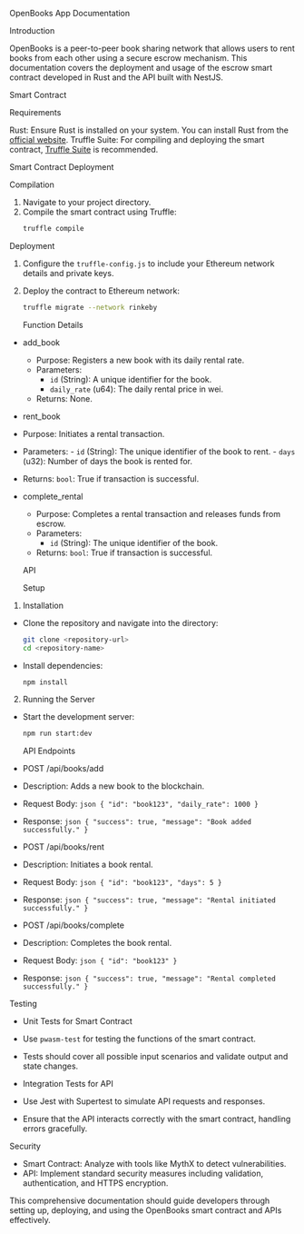 

OpenBooks App Documentation

Introduction

OpenBooks is a peer-to-peer book sharing network that allows users to rent books from each other using a secure escrow mechanism. This documentation covers the deployment and usage of the escrow smart contract developed in Rust and the API built with NestJS.

Smart Contract

Requirements

Rust: Ensure Rust is installed on your system. You can install Rust from the [official website](https://www.rust-lang.org/tools/install).
Truffle Suite: For compiling and deploying the smart contract, [Truffle Suite](https://www.trufflesuite.com/) is recommended.

Smart Contract Deployment

Compilation
1. Navigate to your project directory.
2. Compile the smart contract using Truffle:
   ```bash
   truffle compile
   ```

Deployment
1. Configure the `truffle-config.js` to include your Ethereum network details and private keys.
2. Deploy the contract to Ethereum network:
   ```bash
   truffle migrate --network rinkeby
   ```

    Function Details

- add_book
  - Purpose: Registers a new book with its daily rental rate.
  - Parameters:
    - `id` (String): A unique identifier for the book.
    - `daily_rate` (u64): The daily rental price in wei.
  -   Returns: None.

-  rent_book
  -  Purpose: Initiates a rental transaction.
  -  Parameters:
    - `id` (String): The unique identifier of the book to rent.
    - `days` (u32): Number of days the book is rented for.
  - Returns: `bool`: True if transaction is successful.

- complete_rental
  - Purpose: Completes a rental transaction and releases funds from escrow.
  - Parameters:
    - `id` (String): The unique identifier of the book.
  - Returns: `bool`: True if transaction is successful.

   API

    Setup

1.  Installation
   - Clone the repository and navigate into the directory:
     ```bash
     git clone <repository-url>
     cd <repository-name>
     ```
   - Install dependencies:
     ```bash
     npm install
     ```

2.   Running the Server
   - Start the development server:
     ```bash
     npm run start:dev
     ```

     API Endpoints

-   POST /api/books/add
  -   Description: Adds a new book to the blockchain.
  -   Request Body:
    ```json
    {
      "id": "book123",
      "daily_rate": 1000
    }
    ```
  -   Response:
    ```json
    {
      "success": true,
      "message": "Book added successfully."
    }
    ```

-   POST /api/books/rent
  -   Description: Initiates a book rental.
  -   Request Body:
    ```json
    {
      "id": "book123",
      "days": 5
    }
    ```
  -   Response:
    ```json
    {
      "success": true,
      "message": "Rental initiated successfully."
    }
    ```

-   POST /api/books/complete
  -   Description: Completes the book rental.
  -   Request Body:
    ```json
    {
      "id": "book123"
    }
    ```
  -   Response:
    ```json
    {
      "success": true,
      "message": "Rental completed successfully."
    }
    ```

   Testing

-   Unit Tests for Smart Contract
  - Use `pwasm-test` for testing the functions of the smart contract.
  - Tests should cover all possible input scenarios and validate output and state changes.

-   Integration Tests for API
  - Use Jest with Supertest to simulate API requests and responses.
  - Ensure that the API interacts correctly with the smart contract, handling errors gracefully.

   Security

-   Smart Contract: Analyze with tools like MythX to detect vulnerabilities.
-   API: Implement standard security measures including validation, authentication, and HTTPS encryption.

This comprehensive documentation should guide developers through setting up, deploying, and using the OpenBooks smart contract and APIs effectively.

